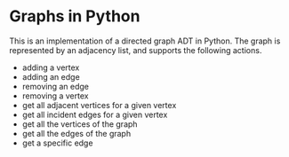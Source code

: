 # Graphs in Python

This is an implementation of a directed graph ADT in Python. The graph is represented by an adjacency list, and supports the following actions.


* adding a vertex
* adding an edge
* removing an edge
* removing a vertex
* get all adjacent vertices for a given vertex
* get all incident edges for a given vertex
* get all the vertices of the graph
* get all the edges of the graph
* get a specific edge 